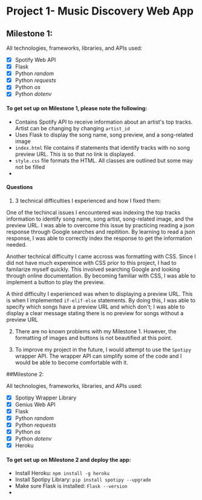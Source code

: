 # Project 1- Music Discovery Web App

<!--## To fork and clone this repository, follow the steps below:-->
<!--1. On <https://github.com/NJIT-CS490-SP21/project1-vs597>, click __Fork__ on the top right corner. This will create a copy of the repository in your GitHub account.-->
<!--2. Go to your github reposotories and you should find a repository named __project1-vs597__.-->
<!--3. Click the drop down arrow on the green button named __Code__ and copy the Https URL.-->
<!--4. In terminal, clone the repo:`git clone https://github.com/NJIT-CS490-SP21/project1-vs597.git`-->
<!--5. `cd` into the repository to begin working on it!-->
<!--6. Run `git init` command to setup a git folder on your local machine for this repository.-->

## Milestone 1:

All technologies, frameworks, libraries, and APIs used:
*[x] Spotify Web API
*[x] Flask
*[x] Python _random_
*[x] Python _requests_
*[x] Python _os_
*[x] Python _dotenv_

#### To get set up on Milestone 1, please note the following:
+ Contains Spotify API to receive information about an artist's top tracks. Artist can be changing by changing `artist_id`
+ Uses Flask to display the song name, song preview, and a song-related image
+ `index.html` file contains if statements that identify tracks with no song preview URL. This is so that no link is displayed.
+ `style.css` file formats the HTML. All classes are outlined but some may not be filled
+ 

#### Questions
1. 3 technical difficulties I experienced and how I fixed them:

One of the techincal issues I encountered was indexing the top tracks information to identify song name, song artist, song-related image, and the preview URL. I was able to overcome this issue by practicing reading a json response through Google searches and repitition. By learning to read a json response, I was able to correctly index the response to get the information needed.

Another technical difficulty I came accross was formatting with CSS. Since I did not have much expereince with CSS prior to this project, I had to familarize myself quickly. This involved searching Google and looking through online documentation. By becoming familiar with CSS, I was able to implement a button to play the preview.

A third difficulty I experienced was when to displaying a preview URL. This is when I implemented `if-elif-else` statements. By doing this, I was able to specify which songs have a preview URL and which don't; I was able to display a clear message stating there is no preview for songs without a preview URL

2. There are no known problems with my Milestone 1. However, the formatting of images and buttons is not beautified at this point.

3. To improve my project in the future, I would attempt to use the `Spotipy` wrapper API. The wrapper API can simplify some of the code and I would be able to become comfortable with it. 

##Milestone 2:

All technologies, frameworks, libraries, and APIs used:
*[x] Spotipy Wrapper Library
*[x] Genius Web API
*[x] Flask
*[x] Python _random_
*[x] Python _requests_
*[x] Python _os_
*[x] Python _dotenv_
*[x] Heroku

#### To get set up on Milestone 2 and deploy the app:
+ Install Heroku: `npm install -g heroku`
+ Install Spotipy Library: `pip install spotipy --upgrade`
+ Make sure Flask is installed: `Flask --version`
+ 